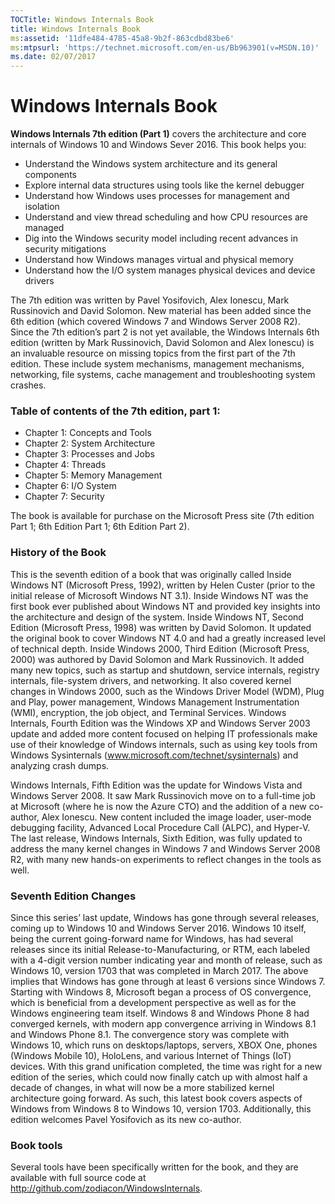 ```yaml
--- 
TOCTitle: Windows Internals Book
title: Windows Internals Book
ms:assetid: '11dfe484-4785-45a8-9b2f-863cdbd83be6'
ms:mtpsurl: 'https://technet.microsoft.com/en-us/Bb963901(v=MSDN.10)'
ms.date: 02/07/2017
---
```

Windows Internals Book
======================
 
**Windows Internals 7th edition (Part 1)** covers the architecture and core internals of Windows 10 and Windows Sever 2016. This book helps you:

*	Understand the Windows system architecture and its general components
*	Explore internal data structures using tools like the kernel debugger
*	Understand how Windows uses processes for management and isolation
*	Understand and view thread scheduling and how CPU resources are managed
*	Dig into the Windows security model including recent advances in security mitigations
*	Understand how Windows manages virtual and physical memory
*	Understand how the I/O system manages physical devices and device drivers
	

The 7th edition was written by Pavel Yosifovich, Alex Ionescu, Mark Russinovich and David Solomon. New material has been added since the 6th edition (which covered Windows 7 and Windows Server 2008 R2).
Since the 7th edition’s part 2 is not yet available, the Windows Internals 6th edition (written by Mark Russinovich, David Solomon and Alex Ionescu) is an invaluable resource on missing topics from the first part of the 7th edition. These include system mechanisms, management mechanisms, networking, file systems, cache management and troubleshooting system crashes.

### Table of contents of the 7th edition, part 1:
*	Chapter 1: Concepts and Tools
*	Chapter 2: System Architecture
*	Chapter 3: Processes and Jobs
*	Chapter 4: Threads
*	Chapter 5: Memory Management
*	Chapter 6: I/O System
*	Chapter 7: Security

The book is available for purchase on the Microsoft Press site (7th edition Part 1; 6th Edition Part 1; 6th Edition Part 2).

### History of the Book
This is the seventh edition of a book that was originally called Inside Windows NT (Microsoft Press, 1992), written by Helen Custer (prior to the initial release of Microsoft Windows NT 3.1). Inside Windows NT was the first book ever published about Windows NT and provided key insights into the architecture and design of the system. Inside Windows NT, Second Edition (Microsoft Press, 1998) was written by David Solomon. It updated the original book to cover Windows NT 4.0 and had a greatly increased level of technical depth. 
Inside Windows 2000, Third Edition (Microsoft Press, 2000) was authored by David Solomon and Mark Russinovich. It added many new topics, such as startup and shutdown, service internals, registry internals, file-system drivers, and networking. It also covered kernel changes in Windows 2000, such as the Windows Driver Model (WDM), Plug and Play, power management, Windows Management Instrumentation (WMI), encryption, the job object, and Terminal Services. Windows Internals, Fourth Edition was the Windows XP and Windows Server 2003 update and added more content focused on helping IT professionals make use of their knowledge of Windows internals, such as using key tools from Windows Sysinternals (www.microsoft.com/technet/sysinternals) and analyzing crash dumps.

Windows Internals, Fifth Edition was the update for Windows Vista and Windows Server 2008. It saw Mark Russinovich move on to a full-time job at Microsoft (where he is now the Azure CTO) and the addition of a new co-author, Alex Ionescu. New content included the image loader, user-mode debugging facility, Advanced Local Procedure Call (ALPC), and Hyper-V. The last release, Windows Internals, Sixth Edition, was fully updated to address the many kernel changes in Windows 7 and Windows Server 2008 R2, with many new hands-on experiments to reflect changes in the tools as well.

### Seventh Edition Changes
Since this series’ last update, Windows has gone through several releases, coming up to Windows 10 and Windows Server 2016. Windows 10 itself, being the current going-forward name for Windows, has had several releases since its initial Release-to-Manufacturing, or RTM, each labeled with a 4-digit version number indicating year and month of release, such as Windows 10, version 1703 that was completed in March 2017. The above implies that Windows has gone through at least 6 versions since Windows 7.
Starting with Windows 8, Microsoft began a process of OS convergence, which is beneficial from a development perspective as well as for the Windows engineering team itself. Windows 8 and Windows Phone 8 had converged kernels, with modern app convergence arriving in Windows 8.1 and Windows Phone 8.1. The convergence story was complete with Windows 10, which runs on desktops/laptops, servers, XBOX One, phones (Windows Mobile 10), HoloLens, and various Internet of Things (IoT) devices.
With this grand unification completed, the time was right for a new edition of the series, which could now finally catch up with almost half a decade of changes, in what will now be a more stabilized kernel architecture going forward. As such, this latest book covers aspects of Windows from Windows 8 to Windows 10, version 1703. Additionally, this edition welcomes Pavel Yosifovich as its new co-author.

### Book tools
Several tools have been specifically written for the book, and they are available with full source code at http://github.com/zodiacon/WindowsInternals.
